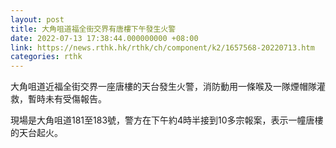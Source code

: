 ```yaml
---
layout: post
title: 大角咀道福全街交界有唐樓下午發生火警
date: 2022-07-13 17:38:44.000000000 +08:00
link: https://news.rthk.hk/rthk/ch/component/k2/1657568-20220713.htm
categories: rthk
---
```


大角咀道近福全街交界一座唐樓的天台發生火警，消防動用一條喉及一隊煙帽隊灌救，暫時未有受傷報告。

現場是大角咀道181至183號，警方在下午約4時半接到10多宗報案，表示一幢唐樓的天台起火。
